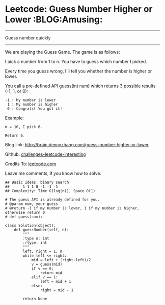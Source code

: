 # Leetcode: Guess Number Higher or Lower     :BLOG:Amusing:


---

Guess number quickly  

---

We are playing the Guess Game. The game is as follows:  

I pick a number from 1 to n. You have to guess which number I picked.  

Every time you guess wrong, I'll tell you whether the number is higher or lower.  

You call a pre-defined API guess(int num) which returns 3 possible results (-1, 1, or 0):  

    -1 : My number is lower
     1 : My number is higher
     0 : Congrats! You got it!

Example:  

    n = 10, I pick 6.
    
    Return 6.

Blog link: <http://brain.dennyzhang.com/guess-number-higher-or-lower>  

Github: [challenges-leetcode-interesting](https://github.com/DennyZhang/challenges-leetcode-interesting/tree/master/guess-number-higher-or-lower)  

Credits To: [leetcode.com](https://leetcode.com/problems/guess-number-higher-or-lower/description)  

Leave me comments, if you know how to solve.  

    ## Basic Ideas: binary search
    ##      1 1 1 0 -1 -1 -1
    ## Complexity: Time O(log(n)), Space O(1)
    
    # The guess API is already defined for you.
    # @param num, your guess
    # @return -1 if my number is lower, 1 if my number is higher, otherwise return 0
    # def guess(num):
    
    class Solution(object):
        def guessNumber(self, n):
            """
            :type n: int
            :rtype: int
            """
            left, right = 1, n
            while left <= right:
                mid = left + (right-left)/2
                v = guess(mid)
                if v == 0:
                    return mid
                elif v == 1:
                    left = mid + 1
                else:
                    right = mid - 1
    
            return None